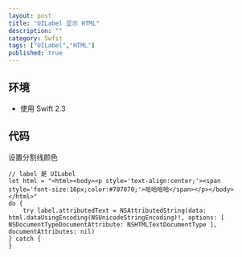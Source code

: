 ```yaml
---
layout: post
title: "UILabel 显示 HTML"
description: ""
category: Swfit
tags: ["UILabel","HTML"]
published: true
---
```


## 环境

*   使用 Swift 2.3

## 代码

设置分割线颜色

<pre><code class="language-swift">// label 是 UILabel
let html = "&lt;html&gt;&lt;body&gt;&lt;p style=&#x27;text-align:center;&#x27;&gt;&lt;span style=&#x27;font-size:16px;color:#707070;&#x27;&gt;哈哈哈哈&lt;/span&gt;&lt;/p&gt;&lt;/body&gt;&lt;/html&gt;"
do {
    try label.attributedText = NSAttributedString(data: html.dataUsingEncoding(NSUnicodeStringEncoding)!, options: [ NSDocumentTypeDocumentAttribute: NSHTMLTextDocumentType ], documentAttributes: nil)
} catch {
}
</code></pre>
